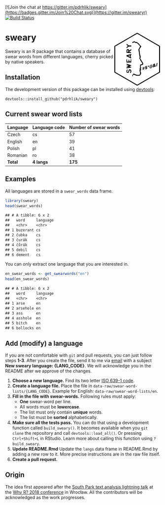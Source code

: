 
<!-- README.md is generated from README.Rmd. Please edit this file. -->
[![Join the chat at https://gitter.im/pdrhlik/sweary](https://badges.gitter.im/Join%20Chat.svg)](https://gitter.im/swearyr) [![Build Status](https://travis-ci.org/pdrhlik/sweary.svg?branch=master)](https://travis-ci.org/pdrhlik/sweary)

sweary <img src="sticker/sweary-sticker.png" align="right" width="150" />
=========================================================================

Sweary is an R package that contains a database of swear words from different languages, cherry picked by native speakers.

Installation
------------

The development version of this package can be installed using [devtools](https://github.com/r-lib/devtools):

    devtools::install_github("pdrhlik/sweary")

Current swear word lists
------------------------

| Language  | Language code | Number of swear words |
|-----------|---------------|-----------------------|
| Czech     | cs            | 57                    |
| English   | en            | 39                    |
| Polish    | pl            | 41                    |
| Romanian  | ro            | 38                    |
| **Total** | **4 langs**   | **175**               |

Examples
--------

All languages are stored in a `swear_words` data frame.

``` r
library(sweary)
head(swear_words)
```

    ## # A tibble: 6 x 2
    ##   word     language
    ##   <chr>    <chr>   
    ## 1 buzerant cs      
    ## 2 čubka    cs      
    ## 3 čurák    cs      
    ## 4 čůrák    cs      
    ## 5 debil    cs      
    ## 6 dement   cs

You can only extract one language that you are interested in.

``` r
en_swear_words <- get_swearwords("en")
head(en_swear_words)
```

    ## # A tibble: 6 x 2
    ##   word     language
    ##   <chr>    <chr>   
    ## 1 arse     en      
    ## 2 arsehole en      
    ## 3 ass      en      
    ## 4 asshole  en      
    ## 5 bitch    en      
    ## 6 bollocks en

Add (modify) a language
-----------------------

If you are not comfortable with `git` and pull requests, you can just follow steps **1-3**. After you create the file, send it to me via [email](mailto:patrik.drhlik@gmail.com) with a subject **New sweary language: {LANG\_CODE}**. We will acknowledge you in the README after we approve of the changes.

1.  **Choose a new language.**
    Find its two letter [ISO 639-1 code](https://en.wikipedia.org/wiki/List_of_ISO_639-1_codes).
2.  **Create a language file.**
    Place the file in `data-raw/swear-word-lists/{LANG_CODE}`.
    Example for English: `data-raw/swear-word-lists/en`.
3.  **Fill in the file with swear-words.** Following rules must apply:
    -   **One** swear-word per line.
    -   All words must be **lowercase**.
    -   The list must only contain **unique** words.
    -   The list must be **sorted** alphabetically.
4.  **Make sure all the tests pass.**
    You can do that using a development function called `build_sweary()`. It becomes available when you `git clone` the repository and call `devtools::load_all()`. Or pressing `Ctrl+Shift+L` in RStudio. Learn more about calling this function using `?build_sweary`.
5.  **Update README.Rmd**
    Update the `langs` data frame in README.Rmd by adding a new row to it. More precise instructions are in the raw file itself.
6.  **Create a pull request.**

Origin
------

The idea first appeared after the [South Park text analysis lightning talk](https://github.com/pdrhlik/southparktalk-whyr2018) at the [Why R? 2018 conference](http://whyr2018.pl/) in Wrocław. All the contributors will be acknowledged as the work progresses.
